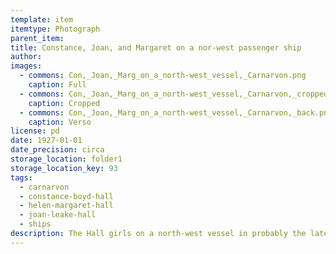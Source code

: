 ```yaml
---
template: item
itemtype: Photograph
parent_item: 
title: Constance, Joan, and Margaret on a nor-west passenger ship
author: 
images:
  - commons: Con,_Joan,_Marg_on_a_north-west_vessel,_Carnarvon.png
    caption: Full
  - commons: Con,_Joan,_Marg_on_a_north-west_vessel,_Carnarvon,_cropped.png
    caption: Cropped
  - commons: Con,_Joan,_Marg_on_a_north-west_vessel,_Carnarvon,_back.png
    caption: Verso
license: pd
date: 1927-01-01
date_precision: circa
storage_location: folder1
storage_location_key: 93
tags:
  - carnarvon
  - constance-boyd-hall
  - helen-margaret-hall
  - joan-leake-hall
  - ships
description: The Hall girls on a north-west vessel in probably the late 1920s.
---
```

